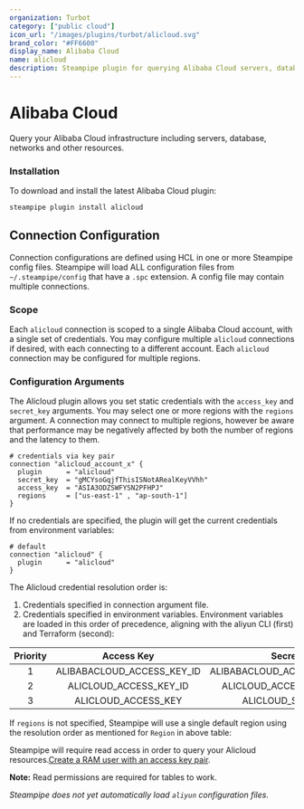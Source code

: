 ```yaml
---
organization: Turbot
category: ["public cloud"]
icon_url: "/images/plugins/turbot/alicloud.svg"
brand_color: "#FF6600"
display_name: Alibaba Cloud
name: alicloud
description: Steampipe plugin for querying Alibaba Cloud servers, databases, networks, and other resources.
---
```


# Alibaba Cloud

Query your Alibaba Cloud infrastructure including servers, database, networks and other resources.

### Installation

To download and install the latest Alibaba Cloud plugin:

```bash
steampipe plugin install alicloud
```

## Connection Configuration

Connection configurations are defined using HCL in one or more Steampipe config files. Steampipe will load ALL configuration files from `~/.steampipe/config` that have a `.spc` extension. A config file may contain multiple connections.

### Scope

Each `alicloud` connection is scoped to a single Alibaba Cloud account, with a single set of credentials. You may configure multiple `alicloud` connections if desired, with each connecting to a different account. Each `alicloud` connection may be configured for multiple regions.

### Configuration Arguments

The Alicloud plugin allows you set static credentials with the `access_key` and `secret_key` arguments. You may select one or more regions with the `regions` argument. A connection may connect to multiple regions, however be aware that performance may be negatively affected by both the number of regions and the latency to them.

```hcl
# credentials via key pair
connection "alicloud_account_x" {
  plugin      = "alicloud"
  secret_key  = "gMCYsoGqjfThisISNotARealKeyVVhh"
  access_key  = "ASIA3ODZSWFYSN2PFHPJ"
  regions     = ["us-east-1" , "ap-south-1"]
}
```

If no credentials are specified, the plugin will get the current credentials from environment variables:

```hcl
# default
connection "alicloud" {
  plugin      = "alicloud"
}
```

The Alicloud credential resolution order is:

1. Credentials specified in connection argument file.
2. Credentials specified in environment variables.
   Environment variables are loaded in this order of precedence, aligning with the aliyun CLI (first) and Terraform (second):

| Priority |         Access Key         |           Secret Key           |         Region         |
| :------: | :------------------------: | :----------------------------: | :--------------------: |
|    1     | ALIBABACLOUD_ACCESS_KEY_ID | ALIBABACLOUD_ACCESS_KEY_SECRET | ALIBABACLOUD_REGION_ID |
|    2     |   ALICLOUD_ACCESS_KEY_ID   |   ALICLOUD_ACCESS_KEY_SECRET   |   ALICLOUD_REGION_ID   |
|    3     |    ALICLOUD_ACCESS_KEY     |      ALICLOUD_SECRET_KEY       |    ALICLOUD_REGION     |

If `regions` is not specified, Steampipe will use a single default region using the resolution order as mentioned for `Region` in above table:

Steampipe will require read access in order to query your Alicloud resources.[Create a RAM user with an access key pair](https://partners-intl.aliyun.com/help/doc-detail/116401.htm).

**Note:** Read permissions are required for tables to work.

_Steampipe does not yet automatically load `aliyun` configuration files._
